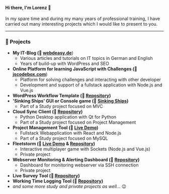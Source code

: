 #### Hi there, I'm Lorenz 👋

In my spare time and during my many years of professional training, I have carried out many interesting projects which I would like to present to you.

---

### 🎯 Projects
- **My IT-Blog (🔗 [webdeasy.de](https://webdeasy.de)**)
  - Various articles and tutorials on IT topics in German and English
  - Years of build-up with WordPress and SEO
- **Online Platform for learning JavaScript with Challenges (🔗 [jscodebox.com](https://jscodebox.com)**)
  - Platform for solving challenges and interacting with other developer
  - Development and support of a fullstack application with Node.js and Vue.js
- **WordPress Workflow Template (🔗 [Repository](https://github.com/lorenzhohmann/wp-workflow-template))**
- **'Sinking Ships' GUI or Console game (🔗 [Sinking Ships](https://github.com/lorenzhohmann/sinking-ships-mvc))**
  - Part of a Study project focused on MVC
- **Cloud Sync Client (🔗 [Repository](https://github.com/Thunderklaud/thunder-client))**
  - Python Desktop application with Qt for Python
  - Part of a Study project focused on Project Management
- **Project Management Tool (🔗 [Live Demo](https://trello.jonathanschlitt.de/login))**
  - Fullstack Webapplication with React and Node.js
  - Part of a Study project focused on MySQL
- **Fleetstorm (🔗 [Live Demo](https://fleetstorm.lorenzhohmann.de/) & [Repository](https://github.com/lorenzhohmann/fleetstorm))** 
  - Interactive multiplayer game with Sockets (Node.js and Vue.js)
  - Private project
- **Webserver Monitoring & Alerting Dashboard (🔗 [Repository](https://github.com/lorenzhohmann/webserver-dashboard))** 
  - Dashboard for monitoring webserver via SSH connection
  - Private project
- **Live Survey Tool (🔗 [Repository](https://github.com/lorenzhohmann/folley))**
- **Working Time Logging Tool (🔗 [Repository](https://github.com/lorenzhohmann/timecollector))**
- *and some more study and private projects as well...* 😉
